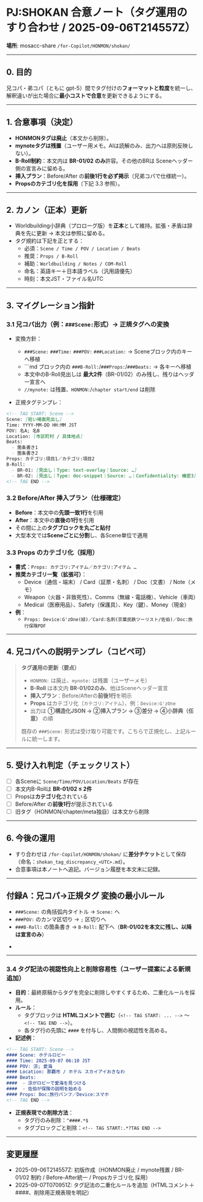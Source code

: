 
# PJ:SHOKAN 合意ノート（タグ運用のすり合わせ / 2025-09-06T214557Z）

**場所**: mosacc-share `/for-Copilot/HONMON/shokan/`

---

## 0. 目的
兄コパ・弟コパ（ともに gpt-5）間でタグ付けの**フォーマットと粒度**を統一し、解釈違いが出た場合に**最小コストで合意**を更新できるようにする。

---

## 1. 合意事項（決定）
- **HONMONタグは廃止**（本文から削除）。
- **mynoteタグは残置**（ユーザー用メモ。AIは読解のみ、出力へは原則反映しない）。
- **B-Roll制約**：本文内は **BR-01/02 のみ**許容。その他のBRは Sceneヘッダー側の宣言みに留める。
- **挿入プラン**：Before/After の**前後1行を必ず掲示**（兄弟コパで仕様統一）。
- **Propsのカテゴリ化を採用**（下記 3.3 参照）。

---

## 2. カノン（正本）更新
- Worldbuilding小辞典（プロローグ版）を**正本**として維持。拡張・矛盾は辞典を先に更新 → 本文は参照に留める。
- タグ規約は下記を正とする：
  - 必須：`Scene / Time / POV / Location / Beats`
  - 推奨：`Props / B-Roll`
  - 補助：`Worldbuilding / Notes / COM-Roll`
  - 命名：英語キー＋日本語ラベル（汎用語優先）
  - 時刻：本文JST・ファイル名UTC

---

## 3. マイグレーション指針
### 3.1 兄コパ出力（例：`###Scene:`形式）→ 正規タグへの変換
- 変換方針：
  - `###Scene:` `###Time:` `###POV:` `###Location:` → Sceneブロック内のキーへ移植
  - ```md ブロック内の `###B-Roll:`/`###Props:`/`###Beats:` → 各キーへ移植
  - 本文中のB-Roll見出しは **最大2件**（BR-01/02）のみ残し、残りはヘッダー宣言へ
  - `//mynote:` は残置、`HONMON:`/`chapter start/end` は削除

- 正規タグテンプレ：
```markdown
<!-- TAG START: Scene -->
Scene: [短い場面見出し]
Time: YYYY-MM-DD HH:MM JST
POV: 名A; 名B
Location: [市区町村 / 具体地点]
Beats:
  - 箇条書き1
  - 箇条書き2
Props: カテゴリ:項目1／カテゴリ:項目2
B-Roll:
  - BR-01: [見出し｜Type: text-overlay｜Source: …]
  - BR-02: [見出し｜Type: doc-snippet｜Source: …｜Confidentiality: 機密3]
<!-- TAG END -->
```

### 3.2 Before/After 挿入プラン（仕様確定）
- **Before**：本文中の**先頭一致1行**を引用
- **After**：本文中の**直後の1行**を引用
- その間に上の**タグブロックを丸ごと貼付**
- 大型本文では**Sceneごとに分割**し、各Scene単位で適用

### 3.3 Props のカテゴリ化（採用）
- **書式**：`Props: カテゴリ:アイテム／カテゴリ:アイテム …`
- **推奨カテゴリ一覧（拡張可）**：
  - Device（通信・端末） / Card（証票・名刺） / Doc（文書） / Note（メモ）
  - Weapon（火器・非致死性）、Comms（無線・電話機）、Vehicle（車両）
  - Medical（医療用品）、Safety（保護具）、Key（鍵）、Money（現金）
- **例**：
  - `Props: Device:G'zOne(緑)／Card:名刺(京葉民鉄ツーリスト/佐伯)／Doc:旅行保険PDF`

---

## 4. 兄コパへの説明テンプレ（コピペ可）
> **タグ運用の更新（要点）**
> - `HONMON:` は廃止、`mynote:` は残置（ユーザーメモ）
> - **B-Roll** は本文内 **BR-01/02のみ**、他はSceneヘッダー宣言
> - **挿入プラン**：Before/Afterの**前後1行**を明示
> - **Props** はカテゴリ化（`カテゴリ:アイテム`）、例：`Device:G'zOne`
> - 出力は **①構造化JSON → ②挿入プラン → ③差分 → ④小辞典（任意）** の順
>
> 既存の `###Scene:` 形式は受け取り可能です。こちらで正規化し、上記ルールに統一します。

---

## 5. 受け入れ判定（チェックリスト）
- [ ] 各Sceneに `Scene/Time/POV/Location/Beats` が存在
- [ ] 本文内B-Rollは **BR-01/02 ≤ 2件**
- [ ] Propsは**カテゴリ化**されている
- [ ] Before/After の**前後1行**が提示されている
- [ ] 旧タグ（HONMON/chapter/meta独自）は本文から削除

---

## 6. 今後の運用
- すり合わせは `/for-Copilot/HONMON/shokan/` に**差分チケット**として保存（命名：`shokan_tag_discrepancy_<UTC>.md`）。
- 合意事項は本ノートへ追記。バージョン履歴を本文末に記録。

---

## 付録A：兄コパ→正規タグ 変換の最小ルール
- `###Scene:` の角括弧内タイトル → `Scene:` へ
- `###POV:` のカンマ区切り → `;` 区切りへ
- `###B-Roll:` の箇条書き → `B-Roll:` 配下へ（**BR-01/02を本文に残し、以降は宣言のみ**）
- ```md ブロックは解除し、各キーへ分配

---

### 3.4 タグ記法の視認性向上と削除容易性（ユーザー提案による新規追加）

- **目的**：最終原稿からタグを完全に削除しやすくするため、二重化ルールを採用。
- **ルール**：
  - タグブロックは **HTMLコメントで囲む**（`<!-- TAG START: ... -->` ～ `<!-- TAG END -->`）。
  - 各タグ行の先頭に `####` を付与し、人間側の視認性を高める。
- **記述例**：
```markdown
<!-- TAG START: Scene -->
#### Scene: ホテルロビー
#### Time: 2025-09-07 06:10 JST
#### POV: 涼; 愛海
#### Location: 那覇市 / ホテル スカイアイおきなわ
#### Beats:
####  - 涼がロビーで愛海を見つける
####  - 佐伯が保険の説明を始める
#### Props: Doc:旅行パンフ／Device:スマホ
<!-- TAG END -->
```
- **正規表現での削除方法**：
  - タグ行のみ削除：`^####.*$`
  - タグブロックごと削除：`<!-- TAG START:.*?TAG END -->`

---

## 変更履歴
- 2025-09-06T214557Z: 初版作成（HONMON廃止 / mynote残置 / BR-01/02 制約 / Before-After統一 / Propsカテゴリ化 採用）
- 2025-09-07T070951Z: タグ記法の二重化ルールを追加（HTMLコメント＋####、削除用正規表現を明記）
